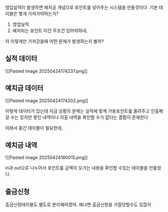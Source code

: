 영업실적이 발생하면 예치금 개념으로 포인트를 넣어주는 시스템을 만들것이다.
기본 테이블은 몇개 가져가야하는가?
1. 영업실적
2. 예치되는 포인트
이건 무조건 있어야하네.

자 이렇게만 가져갔을때 어떤 문제가 발생하는지 볼까?

## 실적 데이터

![[Pasted image 20250424174237.png]]


## 예치금 데이터

![[Pasted image 20250424174202.png]]

이렇게 데이터가 있는데 지금 상황의 문제는
실적에 맞게 가용포인트를 올려주고 인출해갈 수는 있지만 
쌓인 내역이나 지출 내역을 확인할 수가 없다는 결함이 존재한다


이래서 중간 테이블이 필요한데,

## 예치금 내역

![[Pasted image 20250424180015.png]]

in과 out으로 나누어서 포인트를 금액이 오가는 내용을 확인할 수있는 테이블을 만들었다.



## 출금신청

출금신청테이블도 별도로 분리해야겠어. 왜냐면 출금신청을 거절당할수도 있잖아

